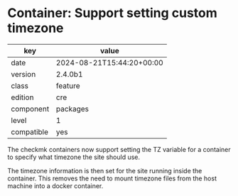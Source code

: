 [//]: # (werk v2)
# Container: Support setting custom timezone

key        | value
---------- | ---
date       | 2024-08-21T15:44:20+00:00
version    | 2.4.0b1
class      | feature
edition    | cre
component  | packages
level      | 1
compatible | yes

The checkmk containers now support setting the TZ variable for a container to specify what timezone the site should use.

The timezone information is then set for the site running inside the container.
This removes the need to mount timezone files from the host machine into a docker container.

